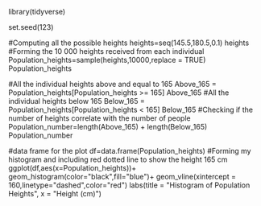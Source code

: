 library(tidyverse)

set.seed(123)

#Computing all the possible heights
heights=seq(145.5,180.5,0.1)
heights
#Forming the 10 000 heights received from each individual
Population_heights=sample(heights,10000,replace = TRUE)
Population_heights

#All the individual heights above and equal to 165 
Above_165 = Population_heights[Population_heights >= 165]
Above_165
#All the individual heights below 165
Below_165 = Population_heights[Population_heights < 165]
Below_165
#Checking if the number of heights correlate with the number of people
Population_number=length(Above_165) + length(Below_165)
Population_number

#data frame for the plot
df=data.frame(Population_heights)
#Forming my histogram and including red dotted line to show the height 165 cm
ggplot(df,aes(x=Population_heights))+
  geom_histogram(color="black",fill="blue")+
  geom_vline(xintercept = 160,linetype="dashed",color="red")
 labs(title = "Histogram of Population Heights", x = "Height (cm)") 
